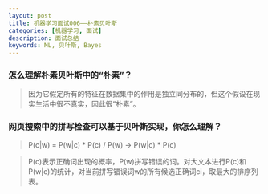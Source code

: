 ```yaml
---
layout: post
title: 机器学习面试006——朴素贝叶斯
categories: [机器学习, 面试]
description: 面试总结
keywords: ML, 贝叶斯, Bayes
---
```


### 怎么理解朴素贝叶斯中的“朴素”？
> 因为它假定所有的特征在数据集中的作用是独立同分布的，但这个假设在现实生活中很不真实，因此很“朴素”。

### 网页搜索中的拼写检查可以基于贝叶斯实现，你怎么理解？
> P(c\|w) = P(w\|c) \* P(c) / P(w) → P(w\|c) * P(c)

> P(c)表示正确词出现的概率，P(w)拼写错误的词。对大文本进行P(c)和P(w\|c)的统计，对当前拼写错误词w的所有候选正确词ci，取最大的排序列表。
